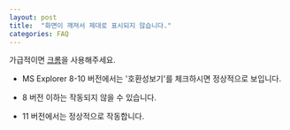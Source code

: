 ```yaml
---
layout: post
title:  "화면이 깨져서 제대로 표시되지 않습니다."
categories: FAQ
---
```


가급적이면 [크롬](https://www.google.co.kr/chrome/browser/desktop/)을 사용해주세요.

* MS Explorer 8-10 버전에서는 '호환성보기'를 체크하시면 정상적으로 보입니다.
 
* 8 버전 이하는 작동되지 않을 수 있습니다.
 
* 11 버전에서는 정상적으로 작동합니다.
 
